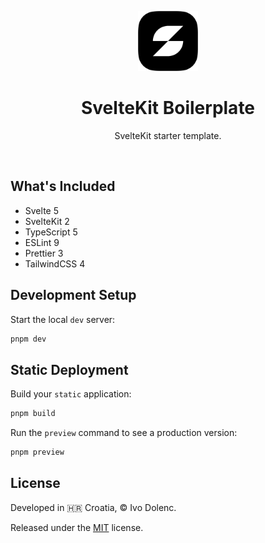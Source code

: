 <p align="center">
  <img src="./static/favicons/icon-512.png" width="96" />
</p>

<h1 align="center">SvelteKit Boilerplate</h1>

<p align="center">SvelteKit starter template.</p>

<br>

## What's Included

- Svelte 5
- SvelteKit 2
- TypeScript 5
- ESLint 9
- Prettier 3
- TailwindCSS 4

## Development Setup

Start the local `dev` server:

```sh
pnpm dev
```

## Static Deployment

Build your `static` application:

```sh
pnpm build
```

Run the `preview` command to see a production version:

```sh
pnpm preview
```

## License

Developed in 🇭🇷 Croatia, © Ivo Dolenc.

Released under the [MIT](LICENSE.txt) license.
